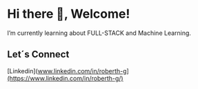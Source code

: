 # Hi there 👋, Welcome!

 I’m currently learning about FULL-STACK and Machine Learning.


## Let´s Connect

[Linkedin](www.linkedin.com/in/roberth-g](https://www.linkedin.com/in/roberth-g/)
 
<!--
**RoberthGo/RoberthGo** is a ✨ _special_ ✨ repository because its `README.md` (this file) appears on your GitHub profile.

Here are some ideas to get you started:

- 🔭 I’m currently working on ...
- 🌱 I’m currently learning ...
- 👯 I’m looking to collaborate on ...
- 🤔 I’m looking for help with ...
- 💬 Ask me about ...
- 📫 How to reach me: ...
- 😄 Pronouns: ...
- ⚡ Fun fact: ...
-->
